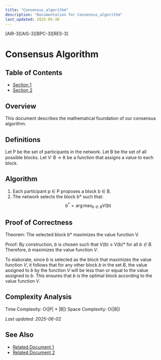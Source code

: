 ```yaml
---
title: "Consensus_algorithm"
description: "Documentation for Consensus_algorithm"
last_updated: 2025-05-30
---
```

[AIR-3][AIS-3][BPC-3][RES-3]


<!-- markdownlint-disable MD013 line-length -->

# Consensus Algorithm

## Table of Contents

- [Section 1](#section-1)
- [Section 2](#section-2)


## Overview

This document describes the mathematical foundation of our consensus algorithm.

## Definitions

Let P be the set of participants in the network.
Let B be the set of all possible blocks.
Let V: B → ℝ be a function that assigns a value to each block.

## Algorithm

1. Each participant p ∈ P proposes a block b ∈ B.
2. The network selects the block b* such that:
   $$b^* = \arg\max_{b \in B} V(b)$$

## Proof of Correctness

Theorem: The selected block b* maximizes the value function V.

Proof:
By construction, *b* is chosen such that *V(b*) ≥ V(b)* for all *b ∈ B*.
Therefore, *b* maximizes the value function *V*.

To elaborate, since *b* is selected as the block that maximizes the value function *V*, it follows that for any other block *b* in the set *B*, the value assigned to *b* by the function *V* will be less than or equal to the value assigned to *b*. This ensures that *b* is the optimal block according to the value function *V*.

## Complexity Analysis

Time Complexity:  O(|P| * |B|)
Space Complexity: O(|B|)

*Last updated: 2025-06-02*

## See Also

- [Related Document 1](./related1.md)
- [Related Document 2](./related2.md)
